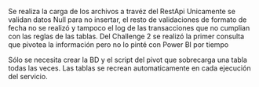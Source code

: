 Se realiza la carga de los archivos a travéz del RestApi
Unicamente se validan datos Null para no insertar, el resto de validaciones de formato de fecha no se realizó y tampoco el log de las transacciones que no cumplian con las reglas de las tablas.
Del Challenge 2 se realizó la primer consulta que pivotea la información pero no lo pinté con Power BI por tiempo

Sólo se necesita crear la BD y el script del pivot que sobrecarga una tabla todas las veces.
Las tablas se recrean automaticamente en cada ejecución del servicio.
